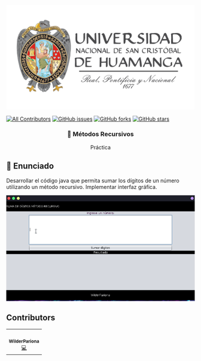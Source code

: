 <p align="center">
  <a href="#">
    <img src="https://raw.githubusercontent.com/jhonPariona/images/master/logos/logo%20horizontal%20png.png" alt="UNSCH">
  </a>
</p>

<!-- ALL-CONTRIBUTORS-BADGE:START - Do not remove or modify this section -->
[![All Contributors](https://img.shields.io/badge/all_contributors-1-orange.svg?style=flat-square)](#contributors-)
[![GitHub issues](https://img.shields.io/github/issues/wilderPariona/sumDigitsRecursive?style=flat-square)](https://github.com/wilderPariona/sumDigitsRecursive/issues)
[![GitHub forks](https://img.shields.io/github/forks/wilderPariona/sumDigitsRecursive?style=flat-square)](https://github.com/wilderPariona/sumDigitsRecursive/network)
[![GitHub stars](https://img.shields.io/github/stars/wilderPariona/sumDigitsRecursive?style=flat-square)](https://github.com/wilderPariona/sumDigitsRecursive/stargazers)

<h3 align="center">🏤 Métodos Recursivos</h3>
<p align="center">Práctica</p>

## 💎 Enunciado

Desarrollar el código java que permita sumar los dígitos de un número utilizando un método recursivo. Implementar interfaz gráfica.


![Run program](https://raw.githubusercontent.com/jhonPariona/images/master/estructura-datos/gPeek%2027-08-2020%2013-00.gif)

## Contributors

<!-- ALL-CONTRIBUTORS-LIST:START - Do not remove or modify this section -->
<!-- prettier-ignore-start -->
<!-- markdownlint-disable -->
<table>
  <tr>
    <td align="center"><a href="https://github.com/wilderPariona"><img src="https://avatars2.githubusercontent.com/u/46570334?v=4" width="100px;" alt=""/><br /><sub><b>WilderPariona</b></sub></a><br /><a href="https://github.com/wilderPariona/sumDigitsRecursive/commits?author=wilderPariona" title="Code">💻</a></td>
  </tr>
</table>

<!-- markdownlint-enable -->
<!-- prettier-ignore-end -->
<!-- ALL-CONTRIBUTORS-LIST:END -->

